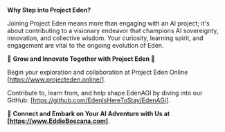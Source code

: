 
**Why Step into Project Eden?**

Joining Project Eden means more than engaging with an AI project; it's about contributing to a visionary endeavor that champions AI sovereignty, innovation, and collective wisdom. Your curiosity, learning spirit, and engagement are vital to the ongoing evolution of Eden.

🌱 **Grow and Innovate Together with Project Eden 🌱**

Begin your exploration and collaboration at Project Eden Online [https://www.projecteden.online/].

Contribute to, learn from, and help shape EdenAGI by diving into our GitHub: [https://github.com/EdenIsHereToStay/EdenAGi].

🔗 **Connect and Embark on Your AI Adventure with Us at [https://www.EddieBoscana.com]**.

